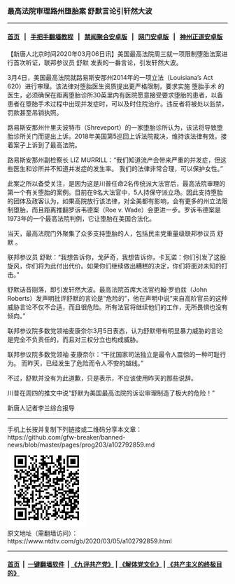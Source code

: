 ### 最高法院审理路州堕胎案 舒默言论引轩然大波
------------------------

#### [首页](https://github.com/gfw-breaker/banned-news/blob/master/README.md) &nbsp;&nbsp;|&nbsp;&nbsp; [手把手翻墙教程](https://github.com/gfw-breaker/guides/wiki) &nbsp;&nbsp;|&nbsp;&nbsp; [禁闻聚合安卓版](https://github.com/gfw-breaker/bn-android) &nbsp;&nbsp;|&nbsp;&nbsp; [网门安卓版](https://github.com/oGate2/oGate) &nbsp;&nbsp;|&nbsp;&nbsp; [神州正道安卓版](https://github.com/SzzdOgate/update) 



<div><div class="post_content" itemprop="articleBody">
 <p>
  【新唐人北京时间2020年03月06日讯】美国最高法院周三就一项限制堕胎法案进行首次听证，联邦参议员
  <ok href="https://www.ntdtv.com/gb/舒默.htm">
   舒默
  </ok>
  发表的一番言论，引发轩然大波。
 </p>
 <p>
  3月4日，美国最高法院就路易斯安那州2014年的一项立法（Louisiana’s Act 620）进行审理。该法律对堕胎医生资质提出更严格限制，要求实施
  <ok href="https://www.ntdtv.com/gb/堕胎手术.htm">
   堕胎手术
  </ok>
  的医生，必须确保在距离堕胎诊所30英里内有医院愿意接受要求堕胎的患者，以备患者在堕胎手术过程中出现并发症时，可以及时住院治疗。违反者将被处以监禁，罚款甚至吊销执照。
 </p>
 <p>
  路易斯安那州什里夫波特市（Shreveport）的一家堕胎诊所认为，该法将导致堕胎诊所关门而提出上诉。2018年美国第5巡回上诉法院裁决，维持该法律有效。接着案子上诉到了最高法院。
 </p>
 <p>
  路易斯安那州副检察长 LIZ MURRILL：“我们知道流产会带来严重的并发症，但这些医生和诊所并不知道并发症的发生率。 我们的法律非常合理，可以保护女性。”
 </p>
 <p>
  此案之所以备受关注，是因为这是川普任命2名传统派大法官后，最高法院审理的第一个有关堕胎的案例。目前在9名大法官中，5人持保守派立场。因此支持堕胎的团体及政客认为，如果高院放行该法律，对全美都有影响，会有更多的州立法限制堕胎，而且距离推翻罗诉韦德案（Roe v. Wade）会更进一步。罗诉韦德案是1973年的一个最高法院判例，它让堕胎在美国合法化。
 </p>
 <p>
  当天，最高法院门外聚集了众多支持堕胎的人，包括民主党重量级联邦参议员
  <ok href="https://www.ntdtv.com/gb/舒默.htm">
   舒默
  </ok>
  。
 </p>
 <p>
  联邦参议员 舒默：“我想告诉你，戈萨奇，我想告诉你，卡瓦诺：你们引发了这股旋风，你们将为此付出代价。如果你们继续做出糟糕的决定，你们将面对未知的打击。”
 </p>
 <p>
  舒默话音刚落，即引发轩然大波。最高法院首席大法官约翰·罗伯兹（John Roberts）发声明批评舒默的言论是“危险的”，他在声明中说“来自高阶官员的这种威胁言论不仅不合适，而且很危险。所有法官将继续他们的工作，无所畏惧也没有倾向。”
 </p>
 <p>
  联邦参议院多数党领袖麦康奈尔3月5日表态，认为舒默带有明显暴力威胁的言论是完全不负责任的，而且对三权分立也构成威胁。
 </p>
 <p>
  联邦参议院多数党领袖 麦康奈尔：“干扰国家司法独立是最令人震惊的一种可耻行为。 而昨天，已经发生了危险而令人不安的越线。”
 </p>
 <p>
  不过，舒默并没有为此道歉，只是表示，不应该使用昨天的那些说辞。
 </p>
 <p>
  川普在周四的推文中说“舒默为美国最高法院的诉讼审理制造了极大的危险！”
 </p>
 <p>
  新唐人记者李兰综合报导
 </p>
 <div class="single_ad">
 </div>
</div>
</div>
<hr/>
手机上长按并复制下列链接或二维码分享本文章：<br/>
https://github.com/gfw-breaker/banned-news/blob/master/pages/prog203/a102792859.md <br/>
<a href='https://github.com/gfw-breaker/banned-news/blob/master/pages/prog203/a102792859.md'><img src='https://github.com/gfw-breaker/banned-news/blob/master/pages/prog203/a102792859.md.png'/></a> <br/>
原文地址（需翻墙访问）：https://www.ntdtv.com/gb/2020/03/05/a102792859.html


------------------------
#### [首页](https://github.com/gfw-breaker/banned-news/blob/master/README.md) &nbsp;|&nbsp; [一键翻墙软件](https://github.com/gfw-breaker/nogfw/blob/master/README.md) &nbsp;| [《九评共产党》](https://github.com/gfw-breaker/9ping.md/blob/master/README.md#九评之一评共产党是什么) | [《解体党文化》](https://github.com/gfw-breaker/jtdwh.md/blob/master/README.md) | [《共产主义的终极目的》](https://github.com/gfw-breaker/gczydzjmd.md/blob/master/README.md)


<img src='http://gfw-breaker.win/banned-news/pages/prog203/a102792859.md' width='0px' height='0px'/>